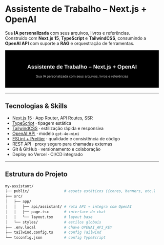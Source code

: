 # Assistente de Trabalho – Next.js + OpenAI

Sua **IA personalizada** com seus arquivos, livros e referências.  
Construído com **Next.js 15**, **TypeScript** e **TailwindCSS**, consumindo a **OpenAI API** com suporte a **RAG** e orquestração de ferramentas.

![Demo](public/hero-readme-dark.svg)

---

## Tecnologias & Skills

- [Next.js 15](https://nextjs.org/) · App Router, API Routes, SSR  
- [TypeScript](https://www.typescriptlang.org/) · tipagem estática  
- [TailwindCSS](https://tailwindcss.com/) · estilização rápida e responsiva  
- [OpenAI API](https://platform.openai.com/docs) · modelo `gpt-4o-mini`  
- [ESLint + Prettier](https://eslint.org/) · qualidade e consistência de código  
- REST API · proxy seguro para chamadas externas  
- Git & GitHub · versionamento e colaboração  
- Deploy no Vercel · CI/CD integrado  

---

## Estrutura do Projeto

```bash
my-assistant/
├── public/                # assets estáticos (ícones, banners, etc.)
├── src/
│   ├── app/
│   │   ├── api/assistant/ # rota API → integra com OpenAI
│   │   ├── page.tsx       # interface do chat
│   │   └── layout.tsx     # layout base
│   └── styles/            # estilos globais
├── .env.local             # chave OPENAI_API_KEY
├── tailwind.config.ts     # config Tailwind
└── tsconfig.json          # config TypeScript

